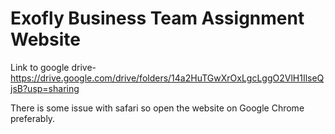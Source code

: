 # Exofly Business Team Assignment Website
Link to google drive- https://drive.google.com/drive/folders/14a2HuTGwXrOxLgcLggO2VlH1IlseQjsB?usp=sharing

There is some issue with safari so open the website on Google Chrome preferably.
